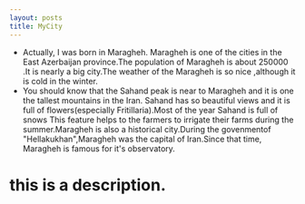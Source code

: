 ```yaml
---
layout: posts
title: MyCity
---
```

- Actually, I was born in Maragheh. Maragheh is one of the cities in the East Azerbaijan province.The population of Maragheh is about 250000 .It is nearly a big city.The weather of the Maragheh is so nice ,although it is cold in the winter.
-  You should know that the Sahand peak is near to Maragheh and it is one the tallest mountains in the Iran. Sahand has so beautiful views and it is full of flowers(especially Fritillaria).Most of the year Sahand is full of snows
This feature helps to the farmers to irrigate their farms during the summer.Maragheh is also a historical city.During the govenmentof "Hellakukhan",Maragheh was the capital of Iran.Since that time, Maragheh is famous for it's observatory.

# this is a description.
